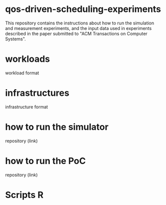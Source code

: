 # qos-driven-scheduling-experiments
This repository contains the instructions about how to run the simulation and measurement experiments, and the input data used in experiments described in the paper submitted to "ACM Transactions on Computer Systems".

# workloads
workload format

# infrastructures
infrastructure format

# how to run the simulator

repository (link)

# how to run the PoC

repository (link)

# Scripts R
